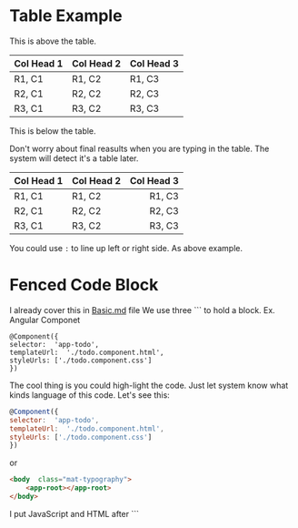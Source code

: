 # Table Example
This is above the table.

| Col Head 1 | Col Head 2 | Col Head 3|
|------------|------------|-----------|
| R1, C1     | R1, C2     | R1, C3    |
| R2, C1     | R2, C2     | R2, C3    |
| R3, C1     | R3, C2     | R3, C3    |

This is below the table. 

Don't worry about final reasults when you are typing in the table. The system will detect it's a table later. 

| Col Head 1 | Col Head 2 | Col Head 3|
|------------|:------------|-----------:|
| R1, C1     | R1, C2     | R1, C3    |
| R2, C1     | R2, C2     | R2, C3    |
| R3, C1     | R3, C2     | R3, C3    |

You could use `:` to line up left or right side. As above example.  

# Fenced Code Block
I already cover this in [Basic.md](https://github.com/Trina0224/MarkdownCheatSheet/blob/master/Basic.md#code-style-or-block "Trina's Basic.md") file 
We use three \``` to hold a block. Ex. Angular Componet
```
@Component({
selector:  'app-todo',
templateUrl:  './todo.component.html',
styleUrls: ['./todo.component.css']
})
```

The cool thing is you could high-light the code. Just let system know what kinds language of this code. Let's see this:
```JavaScript
@Component({
selector:  'app-todo',
templateUrl:  './todo.component.html',
styleUrls: ['./todo.component.css']
})
```
or
```HTML
<body  class="mat-typography">
	<app-root></app-root>
</body>
```

I put JavaScript and HTML after \``` 

